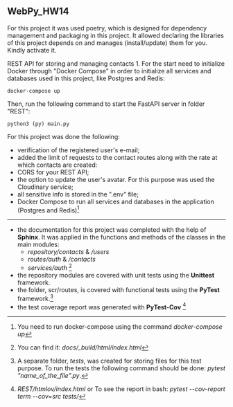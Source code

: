 ## WebPy_HW14
For this project it was used poetry, which is designed for dependency management and packaging in this project. It allowed declaring the libraries of this project depends on and manages (install/update) them for you. Kindly activate it.

REST API for storing and managing contacts 1. For the start need to initialize Docker through "Docker Compose" in order to initialize all services and databases used in this project, like Postgres and Redis:
        
    docker-compose up

Then, run the following command to start the FastAPI server in folder "REST":

    python3 (py) main.py

For this project was done the following:

- verification of the registered user's e-mail; 
- added the limit of requests to the contact routes along with the rate at which contacts are created:
- CORS for your REST API; 
- the option to update the user's avatar. For this purpose was used the Cloudinary service; 
- all sensitive info is stored in the ".env" file; 
- Docker Compose to run all services and databases in the application (Postgres and Redis)[^1]
------------------------------------------------------------------------------------------------
- the documentation for this project was completed with the help of **Sphinx**. It was applied in the functions and methods of the classes in the main modules:
   * *repository/contacts* & */users*
   * *routes/auth* & */contacts*
   * *services/auth* [^2]
- the repository modules are covered with unit tests using the **Unittest** framework.
- the folder, scr/routes, is covered with functional tests using the **PyTest** framework.[^3] 
- the test coverage report was generated with **PyTest-Cov** [^4]




[^1]: You need to run docker-compose using the command *docker-compose up*
[^2]: You can find it: *docs/_build/html/index.html*
[^3]: A separate folder, *tests*, was created for storing files for this test purpose. To run the tests the following command should be done: *pytest "name_of_the_file".py*.
[^4]: *REST/htmlov/index.html* or To see the report in bash: *pytest --cov-report term --cov=src tests/*
